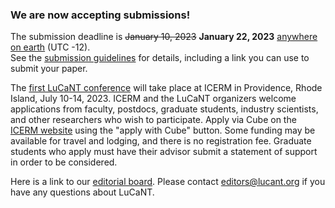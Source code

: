 <h3>We are now accepting submissions!</h3>

<p>The submission deadline is <s>January 10, 2023</s> <b>January 22, 2023</b> <a href="https://en.wikipedia.org/wiki/Anywhere_on_Earth">anywhere on earth</a> (UTC -12).<br> See the <a href="https://lucant.org/submissions/">submission guidelines</a> for details, including a link you can use to submit your paper.</p>

<p>The <a href="https://icerm.brown.edu/events/sc-23-lucant/">first LuCaNT conference</a> will take place at ICERM in Providence, Rhode Island, July 10-14, 2023. ICERM and the LuCaNT organizers welcome applications from faculty, postdocs, graduate students, industry scientists, and other researchers who wish to participate. Apply via Cube on the <a href="https://icerm.brown.edu/events/sc-23-lucant/">ICERM website</a> using the "apply with Cube" button.  Some funding may be available for travel and lodging, and there is no registration fee. Graduate students who apply must have their advisor submit a statement of support in order to be considered.</p>

<p>Here is a link to our <a href="https://lucant.org/editors/">editorial board</a>.  Please contact <a href="mailto:editors@lucant.org">editors@lucant.org</a> if you have any questions about LuCaNT.</p>
